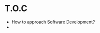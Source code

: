 <!-- TITLE: Principles Of Software Engineering -->
<!-- SUBTITLE: A quick summary of Principles Of Software Engineering -->

# T.O.C
* [How to approach Software Development?](/principles-of-software-engineering/how-to-approach-software-development)
* 